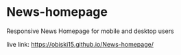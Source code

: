 # News-homepage
Responsive News Homepage for mobile and desktop users

live link: https://obiski15.github.io/News-homepage/
